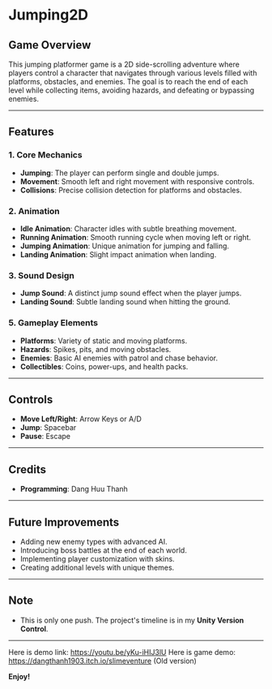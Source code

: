 # Jumping2D

## Game Overview
This jumping platformer game is a 2D side-scrolling adventure where players control a character that navigates through various levels filled with platforms, obstacles, and enemies. The goal is to reach the end of each level while collecting items, avoiding hazards, and defeating or bypassing enemies.

---

## Features

### 1. **Core Mechanics**
- **Jumping**: The player can perform single and double jumps.
- **Movement**: Smooth left and right movement with responsive controls.
- **Collisions**: Precise collision detection for platforms and obstacles.

### 2. **Animation**
- **Idle Animation**: Character idles with subtle breathing movement.
- **Running Animation**: Smooth running cycle when moving left or right.
- **Jumping Animation**: Unique animation for jumping and falling.
- **Landing Animation**: Slight impact animation when landing.

### 3. **Sound Design**
- **Jump Sound**: A distinct jump sound effect when the player jumps.
- **Landing Sound**: Subtle landing sound when hitting the ground.

### 5. **Gameplay Elements**
- **Platforms**: Variety of static and moving platforms.
- **Hazards**: Spikes, pits, and moving obstacles.
- **Enemies**: Basic AI enemies with patrol and chase behavior.
- **Collectibles**: Coins, power-ups, and health packs.

---

## Controls
- **Move Left/Right**: Arrow Keys or A/D
- **Jump**: Spacebar
- **Pause**: Escape

---

## Credits
- **Programming**: Dang Huu Thanh

---

## Future Improvements
- Adding new enemy types with advanced AI.
- Introducing boss battles at the end of each world.
- Implementing player customization with skins.
- Creating additional levels with unique themes.

---

## Note
- This is only one push. The project's timeline is in my **Unity Version Control**.

---
Here is demo link: https://youtu.be/yKu-iHIJ3lU
Here is game demo: https://dangthanh1903.itch.io/slimeventure (Old version)

**Enjoy!**
